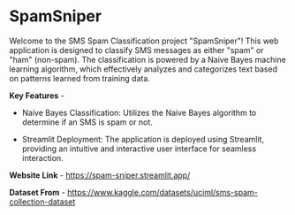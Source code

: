 
# SpamSniper

Welcome to the SMS Spam Classification project "SpamSniper"! This web application is designed to classify SMS messages as either "spam" or "ham" (non-spam). The classification is powered by a Naive Bayes machine learning algorithm, which effectively analyzes and categorizes text based on patterns learned from training data.

**Key Features** - 
- Naive Bayes Classification: Utilizes the Naive Bayes algorithm to determine if an SMS is spam or not.

- Streamlit Deployment: The application is deployed using Streamlit, providing an intuitive and interactive user interface for seamless interaction.

**Website Link** - https://spam-sniper.streamlit.app/

**Dataset From** - https://www.kaggle.com/datasets/uciml/sms-spam-collection-dataset

